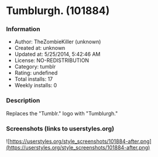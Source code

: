 # Tumblurgh. (101884)

### Information
- Author: TheZombieKiller (unknown)
- Created at: unknown
- Updated at: 5/25/2014, 5:42:46 AM
- License: NO-REDISTRIBUTION
- Category: tumblr
- Rating: undefined
- Total installs: 17
- Weekly installs: 0


### Description
Replaces the "Tumblr." logo with "Tumblurgh."


### Screenshots (links to userstyles.org)
![https://userstyles.org/style_screenshots/101884-after.png](https://userstyles.org/style_screenshots/101884-after.png)


